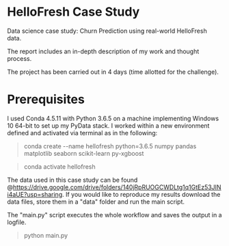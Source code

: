 # HelloFresh Case Study
Data science case study: Churn Prediction using real-world HelloFresh data.

The report includes an in-depth description of my work and thought process.

The project has been carried out in 4 days (time allotted for the challenge).

# Prerequisites
I used Conda 4.5.11 with Python 3.6.5 on a machine implementing Windows 10 64-bit to set up my PyData stack. I worked within a new environment defined and activated via terminal as in the following:
> conda create --name hellofresh python=3.6.5 numpy pandas matplotlib seaborn scikit-learn py-xgboost

> conda activate hellofresh

The data used in this case study can be found @https://drive.google.com/drive/folders/140jRpRUOGCWDLtg1q1GtEz53JINi4aUE?usp=sharing. If you would like to reproduce my results download the data files, store them in a "data" folder and run the main script.

The "main.py" script executes the whole workflow and saves the output in a logfile.
> python main.py
